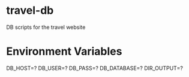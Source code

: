 # travel-db
DB scripts for the travel website

# Environment Variables
DB_HOST=?
DB_USER=?
DB_PASS=?
DB_DATABASE=?
DIR_OUTPUT=?
